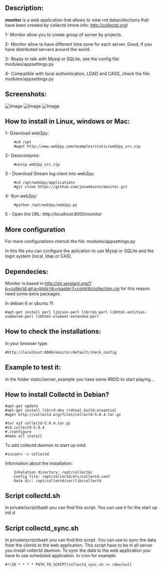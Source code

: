 ## Description: 
**monitor** is a web application that allows to view rrd datacollections that have been created by collectd (more info: http://collectd.org)

1- Monitor allow you to create group of server by projects.

2- Monitor allow to have different time zone for each server. Good, if you have distributed servers around the world.

3- Ready to talk with Mysql or SQLite, see the config file: modules/appsettings.py

4- Compatible with local authentication, LDAD and CASS, check the file: modules/appsettings.py

## Screenshots:

![Image](https://github.com/josedesoto/monitor/blob/master/static/images/monitor_app/monitor1.png?raw=true)
![Image](https://github.com/josedesoto/monitor/blob/master/static/images/monitor_app/monitor2.png?raw=true)
![Image](https://github.com/josedesoto/monitor/blob/master/static/images/monitor_app/monitor3.png?raw=true)


## How to install in Linux, windows or Mac:


1- Download web2py:

        #cd /opt
        #wget http://www.web2py.com/examples/static/web2py_src.zip

2- Desscompres:

        #unzip web2py_src.zip

3 - Download Stream log client into web2py:

        #cd /opt/web2py/applications
        #git clone https://github.com/josedesoto/monitor.git

4- Run web2py:

        #python /opt/web2py/web2py.py

5 - Open the URL: http://localhost:8000/monitor


## More configuration

For more configurations chenck the file: modules/appsettings.py

In this file you can configure the aplication to use Mysql or SQLite and the login system (local, ldap or CAS).


## Dependecies:

Monitor is based in http://git.verplant.org/?p=collectd.git;a=blob;hb=master;f=contrib/collection.cgi for this reason need some extra packages.

In debian 6 or ubuntu 11:
	
	#apt-get install perl libjson-perl librrds-perl libhtml-entities-numbered-perl libhtml-element-extended-perl


## How to check the installations:

In your browser type:
	
	#http://localhost:8000/monitor/default/check_config


## Example to test it:

In the folder static/server_example you have some RRDD to start playing...


## How to install Collectd in Debian?

	#apt-get update
	#apt-get install librrd-dev rrdtool build-essential
	#wget http://collectd.org/files/collectd-5.0.4.tar.gz

	#tar xzf collectd-5.0.4.tar.gz
	#cd collectd-5.0.4
	#./configure
	#make all install

To add collectd daemon to start up initd:

	#insserv -v collectd

Information about the installation:

		Inhalation directory: /opt/collectd/
		Config file: /opt/collectd/etc/collectd.conf
		Data dir: /opt/collectd/var/lib/collectd


## Script collectd.sh
In private/script/bash you can find this script. You can use it for the start up init.d


## Script collectd_sync.sh
In private/script/bash you can find this script. You can use to sync the data from the clients to the web application. This script have to be in all server you install collectd daemon. To sync the data to the web application you have to use scheduled application. In cron for example:

	#*/30 * * * * PATH_TO_SCRIPT/collectd_sync.sh >> /dev/null


